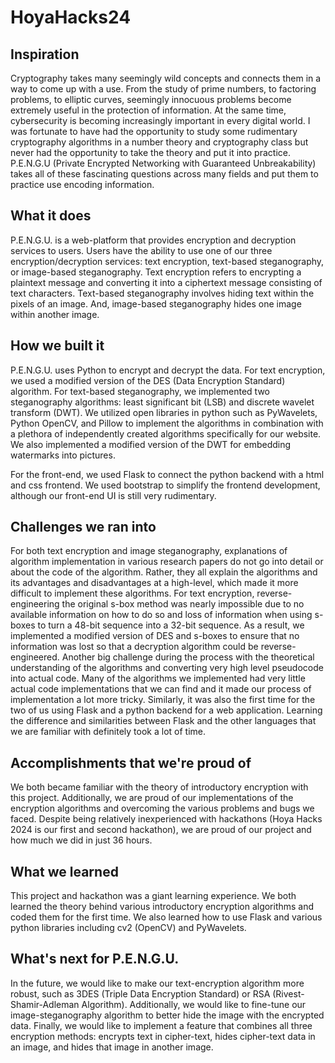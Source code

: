 # HoyaHacks24

## Inspiration
Cryptography takes many seemingly wild concepts and connects them in a way to come up with a use. From the study of prime numbers, to factoring problems, to elliptic curves, seemingly innocuous problems become extremely useful in the protection of information. At the same time, cybersecurity is becoming increasingly important in every digital world. I was fortunate to have had the opportunity to study some rudimentary cryptography algorithms in a number theory and cryptography class but never had the opportunity to take the theory and put it into practice. P.E.N.G.U (Private Encrypted Networking with Guaranteed Unbreakability) takes all of these fascinating questions across many fields and put them to practice use encoding information.

## What it does
P.E.N.G.U. is a web-platform that provides encryption and decryption services to users. Users have the ability to use one of our three encryption/decryption services: text encryption, text-based steganography, or image-based steganography. Text encryption refers to encrypting a plaintext message and converting it into a ciphertext message consisting of text characters. Text-based steganography involves hiding text within the pixels of an image. And, image-based steganography hides one image within another image.

## How we built it
P.E.N.G.U. uses Python to encrypt and decrypt the data. For text encryption, we used a modified version of the DES (Data Encryption Standard) algorithm. For text-based steganography, we implemented two steganography algorithms: least significant bit (LSB) and discrete wavelet transform (DWT). We utilized open libraries in python such as PyWavelets, Python OpenCV, and Pillow to implement the algorithms in combination with a plethora of independently created algorithms specifically for our website. We also implemented a modified version of the DWT for embedding watermarks into pictures.

For the front-end, we used Flask to connect the python backend with a html and css frontend. We used bootstrap to simplify the frontend development, although our front-end UI is still very rudimentary. 

## Challenges we ran into
For both text encryption and image steganography, explanations of algorithm implementation in various research papers do not go into detail or about the code of the algorithm. Rather, they all explain the algorithms and its advantages and disadvantages at a high-level, which made it more difficult to implement these algorithms. For text encryption, reverse-engineering the original s-box method was nearly impossible due to no available information on how to do so and loss of information when using s-boxes to turn a 48-bit sequence into a 32-bit sequence. As a result, we implemented a modified version of DES and s-boxes to ensure that no information was lost so that a decryption algorithm could be reverse-engineered. 
Another big challenge during the process with the theoretical understanding of the algorithms and converting very high level pseudocode into actual code. Many of the algorithms we implemented had very little actual code implementations that we can find and it made our process of implementation a lot more tricky. Similarly, it was also the first time for the two of us using Flask and a python backend for a web application. Learning the difference and similarities between Flask and the other languages that we are familiar with definitely took a lot of time. 

## Accomplishments that we're proud of
We both became familiar with the theory of introductory encryption with this project. Additionally, we are proud of our implementations of the encryption algorithms and overcoming the various problems and bugs we faced. Despite being relatively inexperienced with hackathons (Hoya Hacks 2024 is our first and second hackathon), we are proud of our project and how much we did in just 36 hours. 

## What we learned
This project and hackathon was a giant learning experience. We both learned the theory behind various introductory encryption algorithms and coded them for the first time. We also learned how to use Flask and various python libraries including cv2 (OpenCV) and PyWavelets. 

## What's next for P.E.N.G.U.
In the future, we would like to make our text-encryption algorithm more robust, such as 3DES (Triple Data Encryption Standard) or RSA (Rivest-Shamir-Adleman Algorithm). Additionally, we would like to fine-tune our image-steganography algorithm to better hide the image with the encrypted data. Finally, we would like to implement a feature that combines all three encryption methods: encrypts text in cipher-text, hides cipher-text data in an image, and hides that image in another image.
